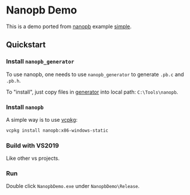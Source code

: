 # Nanopb Demo
This is a demo ported from [nanopb](https://github.com/nanopb/nanopb) example [simple](https://github.com/nanopb/nanopb/blob/master/examples/simple).

## Quickstart
### Install `nanopb_generator`
To use nanopb, one needs to use `nanopb_generator` to generate `.pb.c` and `.pb.h`.

To "install", just copy files in [generator](https://github.com/nanopb/nanopb/tree/master/generator) into local path: `C:\Tools\nanopb`.

### Install `nanopb`
A simple way is to use [vcpkg](https://github.com/microsoft/vcpkg/blob/master/README_zh_CN.md):
```sh
vcpkg install nanopb:x86-windows-static
```

### Build with VS2019
Like other vs projects.

### Run
Double click `NanopbDemo.exe` under `NanopbDemo\Release`.
